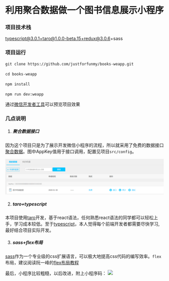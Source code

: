 # 利用聚合数据做一个图书信息展示小程序

### 项目技术栈
typescript@3.0.1+taro@1.0.0-beta.15+redux@3.0.6+sass

### 项目运行
```
git clone https://github.com/justforfunmy/books-weapp.git

cd books-weapp

npm install

npm run dev:weapp
```
通过[微信开发者工具](https://developers.weixin.qq.com/miniprogram/dev/devtools/download.html)可以预览项目效果


### 几点说明

1. ##### 聚合数据接口
因为这个项目只是为了展示开发微信小程序的流程，所以就采用了免费的数据接口[聚合数据](https://www.juhe.cn/)。图中AppKey值用于接口调用，配置见项目`src/config`。

<img src='https://github.com/justforfunmy/books-weapp/blob/master/imgs/%E8%81%9A%E5%90%88%E6%95%B0%E6%8D%AE.jpg'>

2. ##### taro+typescript
本项目使用[taro](https://taro.aotu.io/)开发，基于react语法，任何熟悉react语法的同学都可以轻松上手，学习成本较低。至于[typescript](http://www.typescriptlang.org/)，本人觉得每个前端开发者都需要尽快学习,最好结合项目实际开发。

3. ##### sass+flex布局
[sass](https://www.sass.hk/)作为一个专业级的css扩展语言，可以极大地提高css代码的编写效率。`flex`布局，建议阅读阮一峰的[flex布局教程](http://www.ruanyifeng.com/blog/2015/07/flex-grammar.html)

最后，小程序比较粗糙，以后改进，附上小程序码：
<img src='https://github.com/justforfunmy/books-weapp/blob/master/imgs/Find%E4%B9%A6.jpg' width='400px'>



